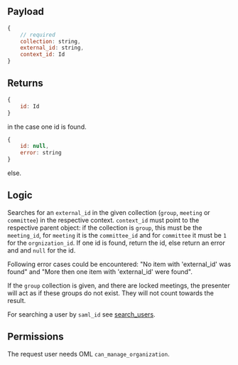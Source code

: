 ## Payload
```js
{
    // required
    collection: string,
    external_id: string,
    context_id: Id
}
```
## Returns
```js
{
    id: Id
}
```
in the case one id is found.
```js
{
    id: null,
    error: string
}
```
else.

## Logic

Searches for an `external_id` in the given collection (`group`, `meeting` or `committee`) in the respective context. `context_id` must point to the respective parent object: if the collection is `group`, this must be the `meeting_id`, for `meeting` it is the `committee_id` and for `committee` it must be `1` for the `orgnization_id`. If one id is found, return the id, else return an error and and `null` for the id.

Following error cases could be encountered: "No item with 'external_id' was found" and "More then one item with 'external_id' were found".

If the `group` collection is given, and there are locked meetings, the presenter will act as if these groups do not exist. They will not count towards the result.

For searching a user by `saml_id` see [search_users](search_users.md).

## Permissions
The request user needs OML `can_manage_organization`.
